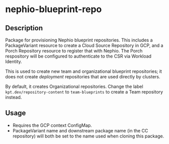 # nephio-blueprint-repo

## Description

Package for provisioning Nephio blueprint repositories. This includes a
PackageVariant resource to create a Cloud Source Repository in GCP, and a Porch
Repository resource to register that with Nephio. The Porch respository will be
configured to authenticate to the CSR via Workload Identity.

This is used to create new team and organizational blueprint repositories; it
does not create *deployment* repositories that are used directly by clusters.

By default, it creates Organizational repositories. Change the label
`kpt.dev/repository-content` to `team-blueprints` to create a Team repository
instead.

## Usage

* Requires the GCP context ConfigMap.
* PackageVariant name and downstream package name (in the CC repository) will
  both be set to the name used when cloning this package.
